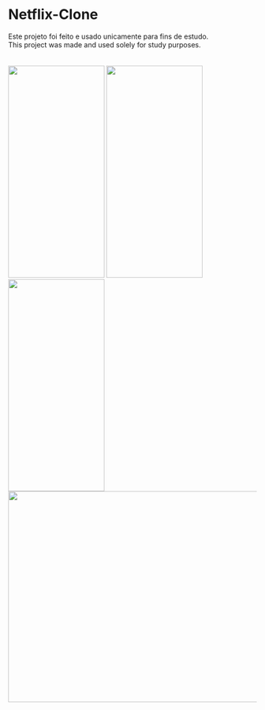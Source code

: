 # Netflix-Clone
<div> 
 Este projeto foi feito e usado unicamente para fins de estudo. <br>
 This project was made and used solely for study purposes. <br> <br> <br>
</div> 
<div> 
  <img height="430" width="195" src="https://media.discordapp.net/attachments/1108011461999079467/1115001041793073262/Captura_de_Tela_2023-06-04_as_16.35.41.png?width=440&height=936" >
  
<img height="430" width="195" src="https://media.discordapp.net/attachments/1108011461999079467/1114999192885137438/Captura_de_Tela_2023-06-04_as_16.28.12.png?width=440&height=936" >

<img height="430" width="195" src="https://media.discordapp.net/attachments/1108011461999079467/1114999171150258226/Captura_de_Tela_2023-06-04_as_16.27.50.png?width=440&height=936" >
</div>


<img height="428" width="574" src="https://media.discordapp.net/attachments/1108011461999079467/1114998800604463155/Captura_de_Tela_2023-06-04_as_16.26.57.png?width=1276&height=936" >

